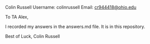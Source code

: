Colin Russell
Username: colinrussell
Email: cr944418@ohio.edu

To TA Alex,

I recorded my answers in the answers.md file. It is in this repository.

Best of Luck,
Colin Russell

